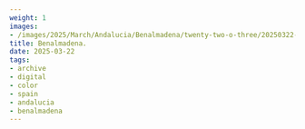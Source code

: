 ```yaml
---
weight: 1
images:
- /images/2025/March/Andalucia/Benalmadena/twenty-two-o-three/20250322-_DSC8723.jpg
title: Benalmadena.
date: 2025-03-22
tags:
- archive
- digital
- color
- spain
- andalucia
- benalmadena
---
```



